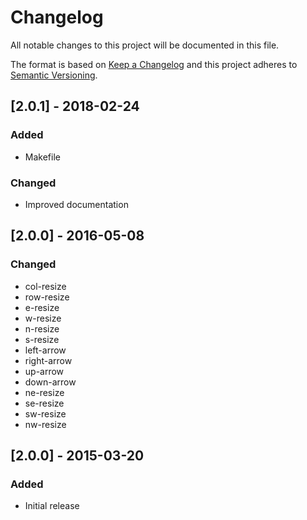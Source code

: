 # Changelog

All notable changes to this project will be documented in this file.

The format is based on [Keep a Changelog](http://keepachangelog.com/en/1.0.0/)
and this project adheres to [Semantic Versioning](http://semver.org/spec/v2.0.0.html).

## [2.0.1] - 2018-02-24
### Added
- Makefile
### Changed
- Improved documentation

## [2.0.0] - 2016-05-08
### Changed
- col-resize
- row-resize
- e-resize
- w-resize
- n-resize
- s-resize
- left-arrow
- right-arrow
- up-arrow
- down-arrow
- ne-resize
- se-resize
- sw-resize
- nw-resize

## [2.0.0] - 2015-03-20
### Added
- Initial release
